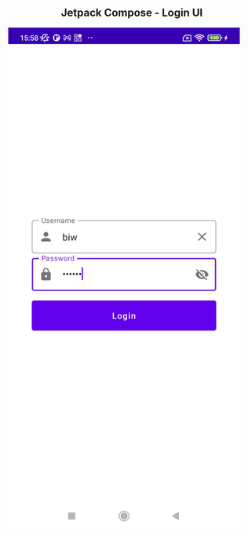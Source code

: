 <h2 align="center">Jetpack Compose - Login UI</h2>

![alt text](https://github.com/RujiraKongsomran/JC_TextFieldsLearn/blob/master/previews/preview.jpg)
